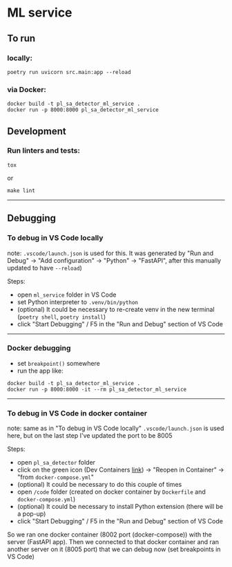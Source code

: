 # ML service

## To run
### locally:
```
poetry run uvicorn src.main:app --reload
```

### via Docker:
```
docker build -t pl_sa_detector_ml_service .
docker run -p 8000:8000 pl_sa_detector_ml_service
```

## Development
### Run linters and tests:
```
tox
```
or
```
make lint
```

---
## Debugging

### To debug in VS Code locally
note: `.vscode/launch.json` is used for this. It was generated by "Run and Debug" -> "Add configuration" -> "Python" -> "FastAPI", after this manually updated to have `--reload`)

Steps:
- open `ml_service` folder in VS Code
- set Python interpreter to `.venv/bin/python`
- (optional) It could be necessary to re-create venv in the new terminal (`poetry shell`, `poetry install`)
- click "Start Debugging" / F5  in the "Run and Debug" section of VS Code

---

### Docker debugging
- set `breakpoint()` somewhere
- run the app like:
```
docker build -t pl_sa_detector_ml_service .
docker run -p 8000:8000 -it --rm pl_sa_detector_ml_service
```

---

### To debug in VS Code in docker container
note: same as in "To debug in VS Code locally" `.vscode/launch.json` is used here, but on the last step I've updated the port to be 8005

Steps:
- open `pl_sa_detector` folder
- click on the green icon (Dev Containers [link](https://marketplace.visualstudio.com/items?itemName=ms-vscode-remote.remote-containers)) -> "Reopen in Container" -> "from `docker-compose.yml`"
- (optional) It could be necessary to do this couple of times
- open `/code` folder (created on docker container by `Dockerfile` and `docker-compose.yml`)
- (optional) It could be necessary to install Python extension (there will be a pop-up)
- click "Start Debugging" / F5  in the "Run and Debug" section of VS Code

So we ran one docker container (8002 port (docker-compose)) with the server (FastAPI app). Then we connected to that docker container and ran another server on it (8005 port) that we can debug now (set breakpoints in VS Code)
